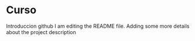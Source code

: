 # Curso
Introduccion github
I am editing the README file. Adding some more details about the project description
